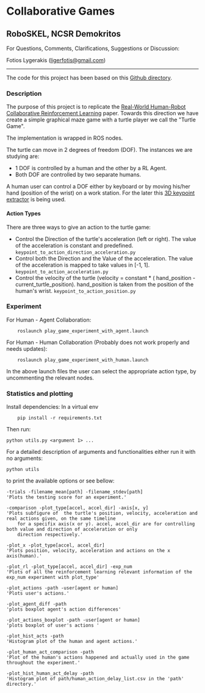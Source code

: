 # Collaborative Games
## RoboSKEL, NCSR Demokritos

For Questions, Comments, Clarifications, Suggestions or Discussion:

Fotios Lygerakis (ligerfotis@gmail.com)

-----------------------------------------

The code for this project has been based on this [Github directory](https://github.com/jonastjoms/HumanRobotCollab).

### Description

The purpose of this project is to replicate the [Real-World Human-Robot Collaborative Reinforcement Learning](https://www.researchgate.net/publication/339675313_Real-World_Human-Robot_Collaborative_Reinforcement_Learning) paper. 
Towards this direction we have create a simple graphical maze game with a turtle player we call the "Turtle Game".

The implementation is wrapped in ROS nodes.

The turtle can move in 2 degrees of  freedom (DOF). 
The instances we are studying are:
* 1 DOF is controlled by a human and the other by a RL Agent.
* Both DOF are controlled by two separate humans.

A human user can control a DOF either by keyboard or by moving his/her hand (position of the wrist) on a work station.
For the later this [3D keypoint extractor](https://github.com/ThanasisTs/openpose_utils) is being used.

#### Action Types
There are three ways to give an action to the turtle game:
* Control the Direction of the turtle's acceleration (left or right). The value of the acceleration is constant and predefined.
    `keypoint_to_action_direction_acceleration.py`
* Control both the Direction and the Value of the acceleration. The value of the acceleration is mapped to take values in [-1, 1].
    `keypoint_to_action_acceleration.py`
* Control the velocity of the turtle (velocity = constant  * ( hand_position - current_turtle_position). hand_position is taken from the position of the human's wrist.
    `keypoint_to_action_position.py`


### Experiment
For Human - Agent Collaboration:

        roslaunch play_game_experiment_with_agent.launch
        
For Human - Human Collaboration (Probably does not work properly and needs updates):

        roslaunch play_game_experiment_with_human.launch

In the above launch files the user can select the appropriate action type, by uncommenting the relevant nodes.

### Statistics and plotting

Install dependencies:
In a virtual env

        pip install -r requirements.txt
        
Then run:
    
    python utils.py <argument 1> ...
    
For a detailed description of arguments and functionalities either run it with no arguments:

    python utils
to print the available options or see bellow:


    -trials -filename_mean[path] -filename_stdev[path]
    'Plots the testing score for an experiment.'
    
    -comparison -plot_type[accel, accel_dir] -axis[x, y] 
    'Plots subfigure of  the turtle's position, velocity, acceleration and real actions given, on the same timeline 
        for a specifix axis(x or y). accel, accel_dir are for controlling both value and direction of acceleration or only 
        direction respectively.'

    -plot_x -plot_type[accel, accel_dir] 
    'Plots position, velocity, acceleration and actions on the x axis(human).'
    
    -plot_rl -plot_type[accel, accel_dir] -exp_num 
    'Plots of all the reinforcement learning relevant information of the exp_num experiment with plot_type'
    
    -plot_actions -path -user[agent or human] 
    'Plots user's actions.'
    
    -plot_agent_diff -path 
    'plots boxplot agent's action differences'
    
    -plot_actions_boxplot -path -user[agent or human]
    'plots boxplot of user's actions '
    
    -plot_hist_acts -path
    'Histogram plot of the human and agent actions.'

    -plot_human_act_comparison -path
    'Plot of the human's actions happened and actually used in the game throughout the experiment.'

    -plot_hist_human_act_delay -path
    'Histogram plot of path/human_action_delay_list.csv in the 'path' directory.'
    


